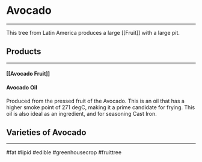 # Avocado
---

This tree from Latin America produces a large [[Fruit]] with a large pit. 

## Products
---

#### [[Avocado Fruit]]

#### Avocado Oil
Produced from the pressed fruit of the Avocado. This is an oil that has a higher smoke point of 271 degC, making it a prime candidate for frying. This oil is also ideal as an ingredient, and for seasoning Cast Iron.

## Varieties of Avocado
---

#fat #lipid #edible #greenhousecrop #fruittree